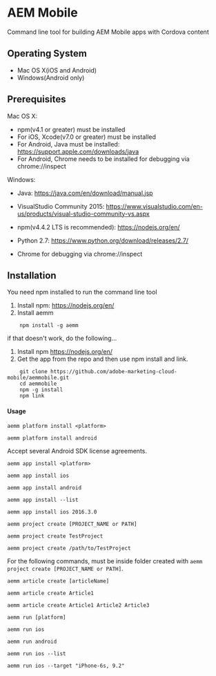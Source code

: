 # AEM Mobile

Command line tool for building AEM Mobile apps with Cordova content

## Operating System
* Mac OS X(iOS and Android)
* Windows(Android only)

## Prerequisites
Mac OS X:
* npm(v4.1 or greater) must be installed
* For iOS, Xcode(v7.0 or greater) must be installed
* For Android, Java must be installed:
  https://support.apple.com/downloads/java
* For Android, Chrome needs to be installed for debugging via chrome://inspect

Windows:
* Java:
  https://java.com/en/download/manual.jsp

* VisualStudio Community 2015:
  https://www.visualstudio.com/en-us/products/visual-studio-community-vs.aspx

* npm(v4.4.2 LTS is recommended):
  https://nodejs.org/en/

* Python 2.7:
  https://www.python.org/download/releases/2.7/

* Chrome for debugging via chrome://inspect

## Installation
You need npm installed to run the command line tool

1.  Install npm:
    https://nodejs.org/en/
2.  Install aemm
	
~~~~
	npm install -g aemm
~~~~
	
if that doesn't work, do the following...

1.  Install npm
    https://nodejs.org/en/
2.  Get the app from the repo and then use npm install and link.

~~~~
	git clone https://github.com/adobe-marketing-cloud-mobile/aemmobile.git
	cd aemmobile
	npm -g install
	npm link
~~~~



#### Usage

`aemm platform install <platform>`

    aemm platform install android
 
Accept several Android SDK license agreements.
 
`aemm app install <platform>`

	aemm app install ios

	aemm app install android
	
	aemm app install --list
	
	aemm app install ios 2016.3.0

`aemm project create [PROJECT_NAME or PATH]`

	aemm project create TestProject
	
	aemm project create /path/to/TestProject

For the following commands, must be inside folder created with `aemm project create [PROJECT_NAME or PATH]`.  

`aemm article create [articleName]`

	aemm article create Article1
	
	aemm article create Article1 Article2 Article3

`aemm run [platform]`

	aemm run ios
	
	aemm run android
	
	aemm run ios --list
	
	aemm run ios --target "iPhone-6s, 9.2"
